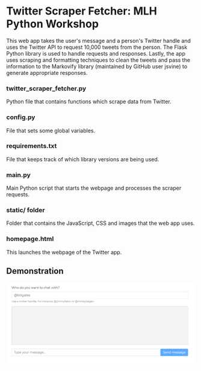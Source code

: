 # Twitter Scraper Fetcher: MLH Python Workshop

This web app takes the user's message and a person's Twitter handle and uses the Twitter API to request 10,000 tweets from the person. The Flask Python library is used to handle requests and responses. Lastly, the app uses scraping and formatting techniques to clean the tweets and pass the information to the Markovify library (maintained by GitHub user jsvine) to generate appropriate responses.

### twitter_scraper_fetcher.py

Python file that contains functions which scrape data from Twitter.

### config.py

File that sets some global variables.

### requirements.txt

File that keeps track of which library versions are being used.

### main.py

Main Python script that starts the webpage and processes the scraper requests.

### static/ folder
Folder that contains the JavaScript, CSS and images that the web app uses.

### homepage.html

This launches the webpage of the Twitter app.

## Demonstration
![Twitter Bot Demo](demo/demo.gif)
